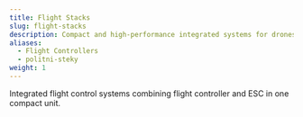 ```yaml
---
title: Flight Stacks
slug: flight-stacks
description: Compact and high-performance integrated systems for drones
aliases:
  - Flight Controllers
  - politni-steky
weight: 1
---
```


Integrated flight control systems combining flight controller and ESC in one compact unit. 
